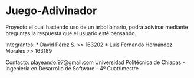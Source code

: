 # Juego-Adivinador
Proyecto <Juego Adivinador> el cual haciendo uso de un árbol binario, podrá adivinar mediante preguntas la respuesta que el usuario esté pensando.

Integrantes:
              * David Pérez S.  >> 163202
              * Luis Fernando Hernández Morales >> 163189

Contacto: playeando.97@gmail.com
Universidad Politécnica de Chiapas - Ingeniería en Desarrollo de Software - 4º Cuatrimestre
